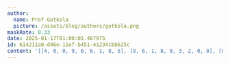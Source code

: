 ```yaml
---
author:
  name: Prof Gotkola
  picture: /assets/blog/authors/gotkola.png
maskRate: 0.33
date: 2025-01-17T01:00:01.467975
id: 614211a8-d46e-11ef-b451-41234cb8625c
content: '[[4, 0, 0, 9, 0, 6, 1, 8, 5], [9, 6, 1, 8, 0, 3, 2, 0, 0], [8, 0, 0, 1, 4, 0, 6, 3, 0], [3, 5, 0, 2, 8, 0, 7, 1, 4], [0, 0, 0, 7, 1, 5, 3, 0, 6], [1, 0, 9, 6, 0, 4, 8, 5, 2], [0, 1, 4, 3, 7, 2, 0, 0, 0], [7, 9, 3, 4, 6, 0, 0, 2, 1], [6, 8, 2, 5, 9, 0, 4, 7, 0]]'
---
```

